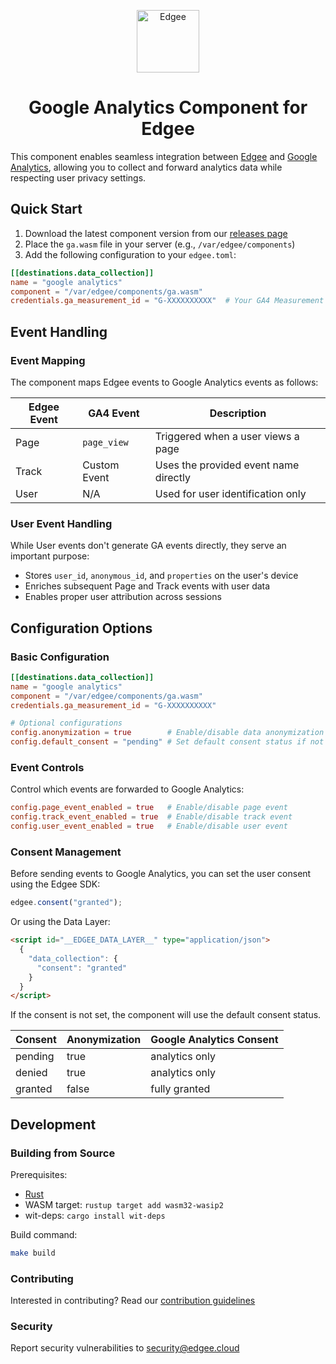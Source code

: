 <div align="center">
<p align="center">
  <a href="https://www.edgee.cloud">
    <picture>
      <source media="(prefers-color-scheme: dark)" srcset="https://cdn.edgee.cloud/img/component-dark.svg">
      <img src="https://cdn.edgee.cloud/img/component.svg" height="100" alt="Edgee">
    </picture>
  </a>
</p>
</div>

<h1 align="center">Google Analytics Component for Edgee</h1>

This component enables seamless integration between [Edgee](https://www.edgee.cloud) and [Google Analytics](https://marketingplatform.google.com/about/analytics/), allowing you to collect and forward analytics data while respecting user privacy settings.

## Quick Start

1. Download the latest component version from our [releases page](../../releases)
2. Place the `ga.wasm` file in your server (e.g., `/var/edgee/components`)
3. Add the following configuration to your `edgee.toml`:

```toml
[[destinations.data_collection]]
name = "google analytics"
component = "/var/edgee/components/ga.wasm"
credentials.ga_measurement_id = "G-XXXXXXXXXX"  # Your GA4 Measurement ID
```

## Event Handling

### Event Mapping
The component maps Edgee events to Google Analytics events as follows:

| Edgee Event | GA4 Event    | Description |
|-------------|--------------|-------------|
| Page        | `page_view`  | Triggered when a user views a page |
| Track       | Custom Event | Uses the provided event name directly |
| User        | N/A         | Used for user identification only |

### User Event Handling
While User events don't generate GA events directly, they serve an important purpose:
- Stores `user_id`, `anonymous_id`, and `properties` on the user's device
- Enriches subsequent Page and Track events with user data
- Enables proper user attribution across sessions

## Configuration Options

### Basic Configuration
```toml
[[destinations.data_collection]]
name = "google analytics"
component = "/var/edgee/components/ga.wasm"
credentials.ga_measurement_id = "G-XXXXXXXXXX"

# Optional configurations
config.anonymization = true        # Enable/disable data anonymization in case of pending or denied consent
config.default_consent = "pending" # Set default consent status if not specified by the user
```

### Event Controls
Control which events are forwarded to Google Analytics:
```toml
config.page_event_enabled = true   # Enable/disable page event
config.track_event_enabled = true  # Enable/disable track event
config.user_event_enabled = true   # Enable/disable user event
```

### Consent Management
Before sending events to Google Analytics, you can set the user consent using the Edgee SDK: 
```javascript
edgee.consent("granted");
```

Or using the Data Layer:
```html
<script id="__EDGEE_DATA_LAYER__" type="application/json">
  {
    "data_collection": {
      "consent": "granted"
    }
  }
</script>
```

If the consent is not set, the component will use the default consent status.

| Consent | Anonymization | Google Analytics Consent |
|---------|---------------|--------------------------|
| pending | true          | analytics only           |
| denied  | true          | analytics only           |
| granted | false         | fully granted            |

## Development

### Building from Source
Prerequisites:
- [Rust](https://www.rust-lang.org/tools/install)
- WASM target: `rustup target add wasm32-wasip2`
- wit-deps: `cargo install wit-deps`

Build command:
```bash
make build
```

### Contributing
Interested in contributing? Read our [contribution guidelines](./CONTRIBUTING.md)

### Security
Report security vulnerabilities to [security@edgee.cloud](mailto:security@edgee.cloud)
